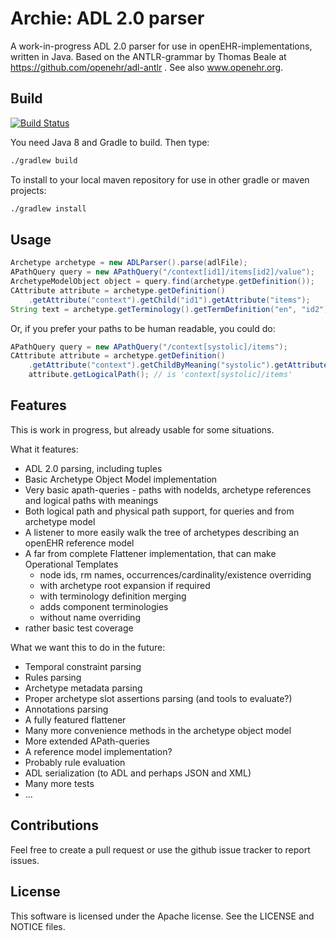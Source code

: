 # Archie: ADL 2.0 parser    

A work-in-progress ADL 2.0 parser for use in openEHR-implementations, written in Java. Based on the ANTLR-grammar by Thomas Beale at https://github.com/openehr/adl-antlr . See also www.openehr.org.

## Build

[![Build Status](https://travis-ci.org/nedap/archie.svg?branch=master)](https://travis-ci.org/nedap/archie)

You need Java 8 and Gradle to build. Then type:

```sh
./gradlew build
```

To install to your local maven repository for use in other gradle or maven projects:

```sh
./gradlew install
```

## Usage

```java
Archetype archetype = new ADLParser().parse(adlFile);
APathQuery query = new APathQuery("/context[id1]/items[id2]/value");
ArchetypeModelObject object = query.find(archetype.getDefinition());
CAttribute attribute = archetype.getDefinition()
    .getAttribute("context").getChild("id1").getAttribute("items");
String text = archetype.getTerminology().getTermDefinition("en", "id2").getText();
```

Or, if you prefer your paths to be human readable, you could do:
```java
APathQuery query = new APathQuery("/context[systolic]/items");
CAttribute attribute = archetype.getDefinition()
    .getAttribute("context").getChildByMeaning("systolic").getAttribute("items");
    attribute.getLogicalPath(); // is 'context[systolic]/items'
```

## Features
This is work in progress, but already usable for some situations. 

What it features:

- ADL 2.0 parsing, including tuples
- Basic Archetype Object Model implementation
- Very basic apath-queries - paths with nodeIds, archetype references and logical paths with meanings
- Both logical path and physical path support, for queries and from archetype model
- A listener to more easily walk the tree of archetypes describing an openEHR reference model
- A far from complete Flattener implementation, that can make Operational Templates
	- node ids, rm names, occurrences/cardinality/existence overriding
	- with archetype root expansion if required
	- with terminology definition merging
	- adds component terminologies
	- without name overriding
- rather basic test coverage

What we want this to do in the future:
- Temporal constraint parsing
- Rules parsing
- Archetype metadata parsing
- Proper archetype slot assertions parsing (and tools to evaluate?)
- Annotations parsing
- A fully featured flattener
- Many more convenience methods in the archetype object model
- More extended APath-queries
- A reference model implementation?
- Probably rule evaluation
- ADL serialization (to ADL and perhaps JSON and XML)
- Many more tests
- ...

## Contributions

Feel free to create a pull request or use the github issue tracker to report issues.

## License

This software is licensed under the Apache license. See the LICENSE and NOTICE files.
